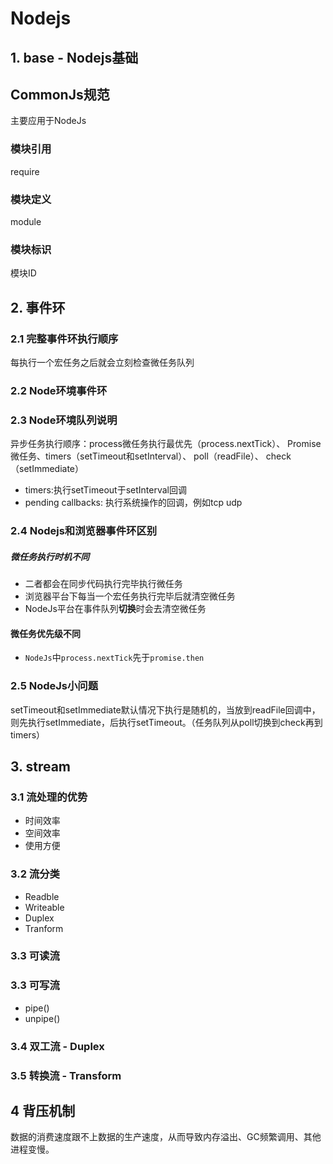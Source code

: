# Nodejs
## 1. base - Nodejs基础

## CommonJs规范
主要应用于NodeJs
### 模块引用
require
### 模块定义
module
### 模块标识
模块ID

## 2.  事件环
### 2.1 完整事件环执行顺序
每执行一个宏任务之后就会立刻检查微任务队列

### 2.2 Node环境事件环
### 2.3 Node环境队列说明
异步任务执行顺序：process微任务执行最优先（process.nextTick）、 Promise微任务、timers（setTimeout和setInterval）、 poll（readFile）、 check（setImmediate）

- timers:执行setTimeout于setInterval回调
- pending callbacks: 执行系统操作的回调，例如tcp udp

### 2.4 Nodejs和浏览器事件环区别
##### 微任务执行时机不同
- 二者都会在同步代码执行完毕执行微任务
- 浏览器平台下每当一个宏任务执行完毕后就清空微任务
- NodeJs平台在事件队列**切换**时会去清空微任务
#### 微任务优先级不同
- `NodeJs`中`process.nextTick`先于`promise.then`

### 2.5 NodeJs小问题
setTimeout和setImmediate默认情况下执行是随机的，当放到readFile回调中，则先执行setImmediate，后执行setTimeout。（任务队列从poll切换到check再到timers）

## 3. stream
### 3.1 流处理的优势
- 时间效率
- 空间效率
- 使用方便

### 3.2 流分类
- Readble
- Writeable
- Duplex
- Tranform

### 3.3 可读流

### 3.3 可写流
- pipe()
- unpipe()

### 3.4 双工流 - Duplex

### 3.5 转换流 - Transform

## 4 背压机制
数据的消费速度跟不上数据的生产速度，从而导致内存溢出、GC频繁调用、其他进程变慢。